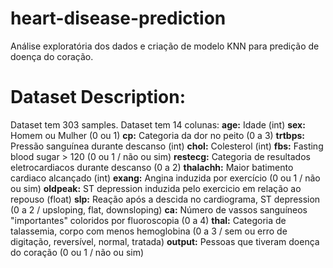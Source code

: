 # heart-disease-prediction
Análise exploratória dos dados e criação de modelo KNN para predição de doença do coração.
# Dataset Description:
Dataset tem 303 samples.
Dataset tem 14 colunas:
**age:** Idade (int)
**sex:** Homem ou Mulher (0 ou 1)
**cp:** Categoria da dor no peito (0 a 3)
**trtbps:** Pressão sanguínea durante descanso (int)
**chol:** Colesterol (int)
**fbs:** Fasting blood sugar > 120 (0 ou 1 / não ou sim)
**restecg:** Categoria de resultados eletrocardiacos durante descanso (0 a 2)
**thalachh:** Maior batimento cardiaco alcançado (int)
**exang:** Angina induzida por exercício (0 ou 1 / não ou sim)
**oldpeak:** ST depression induzida pelo exercicio em relação ao repouso (float)
**slp:** Reação após a descida no cardiograma, ST depression (0 a 2 / upsloping, flat, downsloping)
**ca:** Número de vassos sanguíneos "importantes" coloridos por fluoroscopia (0 a 4)
**thal:** Categoria de talassemia, corpo com menos hemoglobina (0 a 3 / sem ou erro de digitação, reversível, normal, tratada)
**output:** Pessoas que tiveram doença do coração (0 ou 1 / não ou sim)
